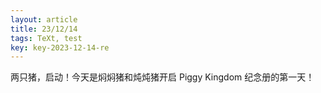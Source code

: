 ```yaml
---
layout: article
title: 23/12/14
tags: TeXt, test
key: key-2023-12-14-re
---
```


两只猪，启动！今天是焖焖猪和炖炖猪开启 Piggy Kingdom 纪念册的第一天！
